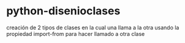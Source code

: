 # python-disenioclases
creación de 2 tipos de clases en la cual una llama a la otra usando la propiedad import-from para hacer llamado a otra clase
